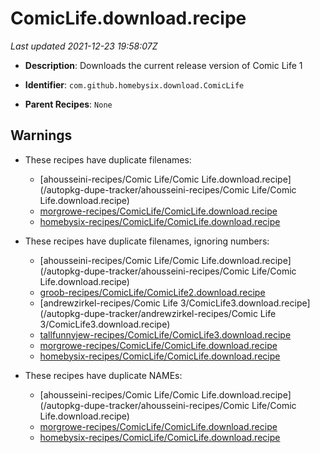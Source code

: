 # ComicLife.download.recipe

_Last updated 2021-12-23 19:58:07Z_

- **Description**: Downloads the current release version of Comic Life 1

- **Identifier**: `com.github.homebysix.download.ComicLife`

- **Parent Recipes**: `None`

## Warnings

- These recipes have duplicate filenames:
    - [ahousseini-recipes/Comic Life/Comic Life.download.recipe](/autopkg-dupe-tracker/ahousseini-recipes/Comic Life/Comic Life.download.recipe)
    - [morgrowe-recipes/ComicLife/ComicLife.download.recipe](/autopkg-dupe-tracker/morgrowe-recipes/ComicLife/ComicLife.download.recipe)
    - [homebysix-recipes/ComicLife/ComicLife.download.recipe](/autopkg-dupe-tracker/homebysix-recipes/ComicLife/ComicLife.download.recipe)

- These recipes have duplicate filenames, ignoring numbers:
    - [ahousseini-recipes/Comic Life/Comic Life.download.recipe](/autopkg-dupe-tracker/ahousseini-recipes/Comic Life/Comic Life.download.recipe)
    - [groob-recipes/ComicLife/ComicLife2.download.recipe](/autopkg-dupe-tracker/groob-recipes/ComicLife/ComicLife2.download.recipe)
    - [andrewzirkel-recipes/Comic Life 3/ComicLife3.download.recipe](/autopkg-dupe-tracker/andrewzirkel-recipes/Comic Life 3/ComicLife3.download.recipe)
    - [tallfunnyjew-recipes/ComicLife/ComicLife3.download.recipe](/autopkg-dupe-tracker/tallfunnyjew-recipes/ComicLife/ComicLife3.download.recipe)
    - [morgrowe-recipes/ComicLife/ComicLife.download.recipe](/autopkg-dupe-tracker/morgrowe-recipes/ComicLife/ComicLife.download.recipe)
    - [homebysix-recipes/ComicLife/ComicLife.download.recipe](/autopkg-dupe-tracker/homebysix-recipes/ComicLife/ComicLife.download.recipe)

- These recipes have duplicate NAMEs:
    - [ahousseini-recipes/Comic Life/Comic Life.download.recipe](/autopkg-dupe-tracker/ahousseini-recipes/Comic Life/Comic Life.download.recipe)
    - [morgrowe-recipes/ComicLife/ComicLife.download.recipe](/autopkg-dupe-tracker/morgrowe-recipes/ComicLife/ComicLife.download.recipe)
    - [homebysix-recipes/ComicLife/ComicLife.download.recipe](/autopkg-dupe-tracker/homebysix-recipes/ComicLife/ComicLife.download.recipe)